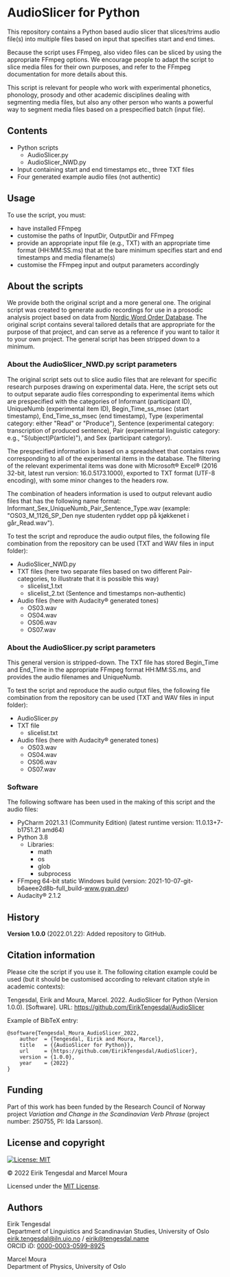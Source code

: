 # AudioSlicer for Python
This repository contains a Python based audio slicer that slices/trims audio file(s) into multiple files based on input that specifies start and end times.

Because the script uses FFmpeg, also video files can be sliced by using the appropriate FFmpeg options. We encourage people to adapt the script to slice media files for their own purposes, and refer to the FFmpeg documentation for more details about this.

This script is relevant for people who work with experimental phonetics, phonology, prosody and other academic disciplines dealing with segmenting media files, but also any other person who wants a powerful way to segment media files based on a prespecified batch (input file).

## Contents
* Python scripts
  *  AudioSlicer.py
  *  AudioSlicer_NWD.py
* Input containing start and end timestamps etc., three TXT files
* Four generated example audio files (not authentic)

## Usage
To use the script, you must:
* have installed FFmpeg
* customise the paths of InputDir, OutputDir and FFmpeg
* provide an appropriate input file (e.g., TXT) with an appropriate time format (HH:MM:SS.ms) that at the bare minimum specifies start and end timestamps and media filename(s)
* customise the FFmpeg input and output parameters accordingly

## About the scripts
We provide both the original script and a more general one. The original script was created to generate audio recordings for use in a prosodic analysis project based on data from [Nordic Word Order Database](https://www.hf.uio.no/iln/english/about/organization/text-laboratory/projects/nwd/index.html). The original script contains several tailored details that are appropriate for the purpose of that project, and can serve as a reference if you want to tailor it to your own project. The general script has been stripped down to a minimum.

### About the AudioSlicer_NWD.py script parameters
The original script sets out to slice audio files that are relevant for specific research purposes drawing on experimental data. Here, the script sets out to output separate audio files corresponding to experimental items which are prespecified with the categories of Informant (participant ID), UniqueNumb (experimental item ID), Begin_Time_ss_msec (start timestamp), End_Time_ss_msec (end timestamp), Type (experimental category: either "Read" or "Produce"), Sentence (experimental category: transcription of produced sentence), Pair (experimental linguistic category: e.g., "S(ubject)P(article)"), and Sex (participant category).

The prespecified information is based on a spreadsheet that contains rows corresponding to all of the experimental items in the database. The filtering of the relevant experimental items was done with Microsoft® Excel® (2016 32-bit, latest run version: 16.0.5173.1000), exported to TXT format (UTF-8 encoding), with some minor changes to the headers row.

The combination of headers information is used to output relevant audio files that has the following name format: Informant_Sex_UniqueNumb_Pair_Sentence_Type.wav (example: "OS03_M_1126_SP_Den nye studenten ryddet opp på kjøkkenet i går_Read.wav").

To test the script and reproduce the audio output files, the following file combination from the repository can be used (TXT and WAV files in input folder):
* AudioSlicer_NWD.py
* TXT files (here two separate files based on two different Pair-categories, to illustrate that it is possible this way)
  * slicelist_1.txt
  * slicelist_2.txt (Sentence and timestamps non–authentic)
* Audio files (here with Audacity® generated tones)
  * OS03.wav
  * OS04.wav
  * OS06.wav
  * OS07.wav

### About the AudioSlicer.py script parameters
This general version is stripped-down. The TXT file has stored Begin_Time and End_Time in the appropriate FFmpeg format HH:MM:SS.ms, and provides the audio filenames and UniqueNumb.

To test the script and reproduce the audio output files, the following file combination from the repository can be used (TXT and WAV files in input folder):
* AudioSlicer.py
* TXT file
  * slicelist.txt
* Audio files (here with Audacity® generated tones)
  * OS03.wav
  * OS04.wav
  * OS06.wav
  * OS07.wav

### Software
The following software has been used in the making of this script and the audio files:

* PyCharm 2021.3.1 (Community Edition) (latest runtime version: 11.0.13+7-b1751.21 amd64)
* Python 3.8
  * Libraries:
	  * math
	  * os
	  * glob
	  * subprocess
* FFmpeg 64-bit static Windows build (version: 2021-10-07-git-b6aeee2d8b-full_build-www.gyan.dev)
* Audacity® 2.1.2

## History
**Version 1.0.0** (2022.01.22): Added repository to GitHub.

## Citation information
Please cite the script if you use it. The following citation example could be used (but it should be customised according to relevant citation style in academic contexts):

Tengesdal, Eirik and Moura, Marcel. 2022. AudioSlicer for Python (Version 1.0.0). [Software]. URL: https://github.com/EirikTengesdal/AudioSlicer

Example of BibTeX entry:
```
@software{Tengesdal_Moura_AudioSlicer_2022,
    author	= {Tengesdal, Eirik and Moura, Marcel},
    title	= {{AudioSlicer for Python}},
    url		= {https://github.com/EirikTengesdal/AudioSlicer},
    version	= {1.0.0},
    year	= {2022}
}
```

## Funding
Part of this work has been funded by the Research Council of Norway project *Variation and Change in the Scandinavian Verb Phrase* (project number: 250755, PI: Ida Larsson).

## License and copyright
[![License: MIT](https://img.shields.io/badge/License-MIT-yellow.svg)](https://opensource.org/licenses/MIT)

© 2022 Eirik Tengesdal and Marcel Moura

Licensed under the [MIT License](LICENSE).

## Authors
Eirik Tengesdal   
Department of Linguistics and Scandinavian Studies, University of Oslo   
eirik.tengesdal@iln.uio.no / eirik@tengesdal.name   
ORCID iD: [0000-0003-0599-8925](https://orcid.org/0000-0003-0599-8925)

Marcel Moura   
Department of Physics, University of Oslo   
